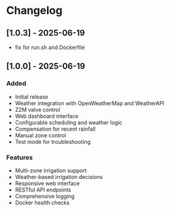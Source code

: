 # Changelog

## [1.0.3] - 2025-06-19
 - fix for run.sh and Dockerfile

## [1.0.0] - 2025-06-19

### Added
- Initial release
- Weather integration with OpenWeatherMap and WeatherAPI
- Z2M valve control
- Web dashboard interface
- Configurable scheduling and weather logic
- Compensation for recent rainfall
- Manual zone control
- Test mode for troubleshooting

### Features
- Multi-zone irrigation support
- Weather-based irrigation decisions
- Responsive web interface
- RESTful API endpoints
- Comprehensive logging
- Docker health checks

